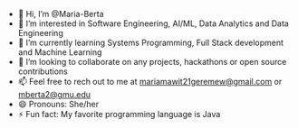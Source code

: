 - 👋 Hi, I’m @Maria-Berta
- 👀 I’m interested in Software Engineering, AI/ML, Data Analytics and Data Engineering
- 🌱 I’m currently learning Systems Programming, Full Stack development and Machine Learning
- 💞️ I’m looking to collaborate on any projects, hackathons or open source contributions
- 📫 Feel free to rech out to me at mariamawit21geremew@gmail.com or mberta2@gmu.edu
- 😄 Pronouns: She/her
- ⚡ Fun fact: My favorite programming language is Java

<!---
Maria-Berta/Maria-Berta is a ✨ special ✨ repository because its `README.md` (this file) appears on your GitHub profile.
You can click the Preview link to take a look at your changes.
--->
